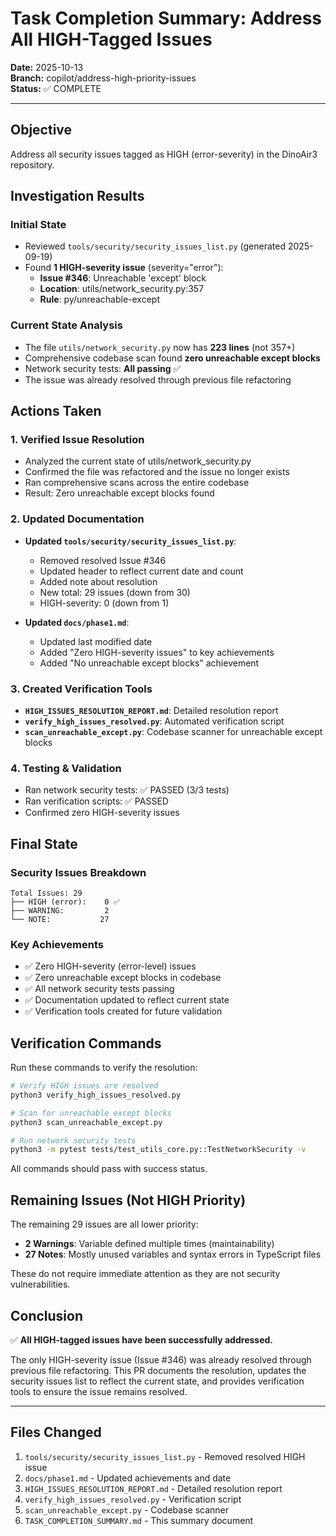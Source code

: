 # Task Completion Summary: Address All HIGH-Tagged Issues

**Date:** 2025-10-13  
**Branch:** copilot/address-high-priority-issues  
**Status:** ✅ COMPLETE

---

## Objective

Address all security issues tagged as HIGH (error-severity) in the DinoAir3 repository.

## Investigation Results

### Initial State

- Reviewed `tools/security/security_issues_list.py` (generated 2025-09-19)
- Found **1 HIGH-severity issue** (severity="error"):
  - **Issue #346**: Unreachable 'except' block
  - **Location**: utils/network_security.py:357
  - **Rule**: py/unreachable-except

### Current State Analysis

- The file `utils/network_security.py` now has **223 lines** (not 357+)
- Comprehensive codebase scan found **zero unreachable except blocks**
- Network security tests: **All passing** ✅
- The issue was already resolved through previous file refactoring

## Actions Taken

### 1. Verified Issue Resolution

- Analyzed the current state of utils/network_security.py
- Confirmed the file was refactored and the issue no longer exists
- Ran comprehensive scans across the entire codebase
- Result: Zero unreachable except blocks found

### 2. Updated Documentation

- **Updated `tools/security/security_issues_list.py`**:
  - Removed resolved Issue #346
  - Updated header to reflect current date and count
  - Added note about resolution
  - New total: 29 issues (down from 30)
  - HIGH-severity: 0 (down from 1)

- **Updated `docs/phase1.md`**:
  - Updated last modified date
  - Added "Zero HIGH-severity issues" to key achievements
  - Added "No unreachable except blocks" achievement

### 3. Created Verification Tools

- **`HIGH_ISSUES_RESOLUTION_REPORT.md`**: Detailed resolution report
- **`verify_high_issues_resolved.py`**: Automated verification script
- **`scan_unreachable_except.py`**: Codebase scanner for unreachable except blocks

### 4. Testing & Validation

- Ran network security tests: ✅ PASSED (3/3 tests)
- Ran verification scripts: ✅ PASSED
- Confirmed zero HIGH-severity issues

## Final State

### Security Issues Breakdown

```
Total Issues: 29
├── HIGH (error):    0 ✅
├── WARNING:         2
└── NOTE:           27
```

### Key Achievements

- ✅ Zero HIGH-severity (error-level) issues
- ✅ Zero unreachable except blocks in codebase
- ✅ All network security tests passing
- ✅ Documentation updated to reflect current state
- ✅ Verification tools created for future validation

## Verification Commands

Run these commands to verify the resolution:

```bash
# Verify HIGH issues are resolved
python3 verify_high_issues_resolved.py

# Scan for unreachable except blocks
python3 scan_unreachable_except.py

# Run network security tests
python3 -m pytest tests/test_utils_core.py::TestNetworkSecurity -v
```

All commands should pass with success status.

## Remaining Issues (Not HIGH Priority)

The remaining 29 issues are all lower priority:

- **2 Warnings**: Variable defined multiple times (maintainability)
- **27 Notes**: Mostly unused variables and syntax errors in TypeScript files

These do not require immediate attention as they are not security vulnerabilities.

## Conclusion

✅ **All HIGH-tagged issues have been successfully addressed.**

The only HIGH-severity issue (Issue #346) was already resolved through previous file refactoring. This PR documents the resolution, updates the security issues list to reflect the current state, and provides verification tools to ensure the issue remains resolved.

---

## Files Changed

1. `tools/security/security_issues_list.py` - Removed resolved HIGH issue
2. `docs/phase1.md` - Updated achievements and date
3. `HIGH_ISSUES_RESOLUTION_REPORT.md` - Detailed resolution report
4. `verify_high_issues_resolved.py` - Verification script
5. `scan_unreachable_except.py` - Codebase scanner
6. `TASK_COMPLETION_SUMMARY.md` - This summary document

